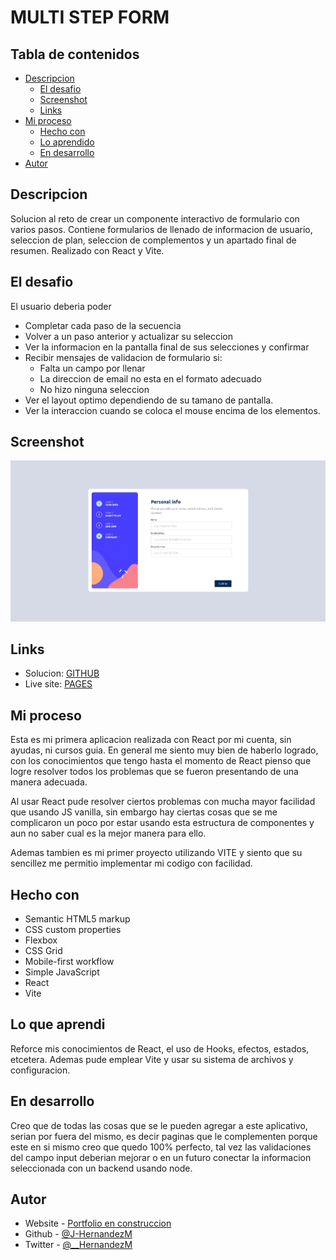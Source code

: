 # MULTI STEP FORM

## Tabla de contenidos

- [Descripcion](#descripcion)
  - [El desafio](#el-desafio)
  - [Screenshot](#screenshot)
  - [Links](#links)
- [Mi proceso](#mi-proceso)
  - [Hecho con](#hecho-con)
  - [Lo aprendido](#lo-que-aprendi)
  - [En desarrollo](#en-desarrollo)
- [Autor](#autor)


## Descripcion

Solucion al reto de crear un componente interactivo de formulario con varios pasos. Contiene formularios de llenado de informacion de usuario, seleccion de plan, seleccion de complementos y un apartado final de resumen. Realizado con React y Vite.

## El desafio

El usuario deberia poder

- Completar cada paso de la secuencia
- Volver a un paso anterior y actualizar su seleccion
- Ver la informacion en la pantalla final de sus selecciones y confirmar
- Recibir mensajes de validacion de formulario si:
  - Falta un campo por llenar
  - La direccion de email no esta en el formato adecuado
  - No hizo ninguna seleccion
- Ver el layout optimo dependiendo de su tamano de pantalla.
- Ver la interaccion cuando se coloca el mouse encima de los elementos.

## Screenshot

![](./src/assets/screenshot.JPG)

## Links

- Solucion: [GITHUB](https://github.com/J-HernandezM/multistep-form)
- Live site: [PAGES](https://j-hernandezm.github.io/multistep-form/)

## Mi proceso

Esta es mi primera aplicacion realizada con React por mi cuenta, sin ayudas, ni cursos guia. En general me siento muy bien de haberlo logrado, con los conocimientos que tengo hasta el momento de React pienso que logre resolver todos los problemas que se fueron presentando de una manera adecuada.

Al usar React pude resolver ciertos problemas con mucha mayor facilidad que usando JS vanilla, sin embargo hay ciertas cosas que se me complicaron un poco por estar usando esta estructura de componentes y aun no saber cual es la mejor manera para ello.

Ademas tambien es mi primer proyecto utilizando VITE y siento que su sencillez me permitio implementar mi codigo con facilidad.

## Hecho con

- Semantic HTML5 markup
- CSS custom properties
- Flexbox
- CSS Grid
- Mobile-first workflow
- Simple JavaScript
- React
- Vite

## Lo que aprendi

Reforce mis conocimientos de React, el uso de Hooks, efectos, estados, etcetera. Ademas pude emplear Vite y usar su sistema de archivos y configuracion. 

## En desarrollo

Creo que de todas las cosas que se le pueden agregar a este aplicativo, serian por fuera del mismo, es decir paginas que le complementen porque este en si mismo creo que quedo 100% perfecto, tal vez las validaciones del campo input deberian mejorar o en un futuro conectar la informacion seleccionada con un backend usando node.

## Autor

- Website - [Portfolio en construccion](https://j-hernandezm.github.io)
- Github - [@J-HernandezM](https://github.com/J-HernandezM)
- Twitter - [@__HernandezM](https://www.twitter.com/__HernandezM)